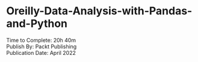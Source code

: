 # Oreilly-Data-Analysis-with-Pandas-and-Python
Time to Complete: 20h 40m </br>
Publish By: Packt Publishing </br>
Publication Date: April 2022
